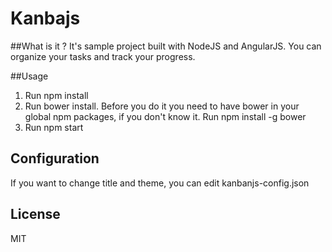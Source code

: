 # Kanbajs

##What is it ?
It's sample project built with NodeJS and AngularJS. You can organize your tasks and track your progress.

##Usage
1. Run npm install
2. Run bower install. Before you do it you need to have bower in your global npm packages, if you don't know it. Run npm install -g bower
3. Run npm start

## Configuration
If you want to change title and theme, you can edit kanbanjs-config.json


## License
MIT
